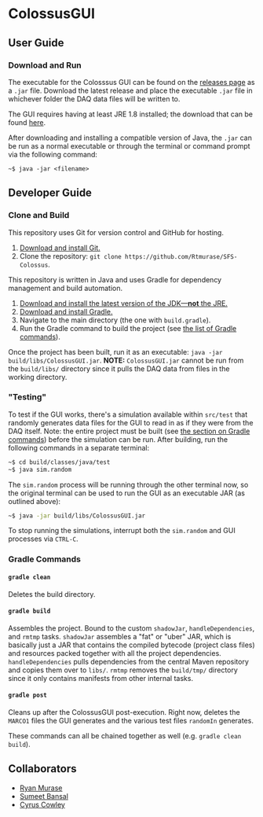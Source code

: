 # ColossusGUI

## User Guide
### Download and Run
The executable for the Colosssus GUI can be found on the [releases page](https://github.com/Rtmurase/SFS-Colossus/releases) as a `.jar` file. Download the latest release and place the executable `.jar` file in whichever folder the DAQ data files will be written to.

The GUI requires having at least JRE 1.8 installed; the download that can be found [here](http://www.oracle.com/technetwork/java/javase/downloads/jre8-downloads-2133155.html).

After downloading and installing a compatible version of Java, the `.jar` can be run as a normal executable or through the terminal or command prompt via the following command:

```
~$ java -jar <filename>
```

## Developer Guide
### Clone and Build
This repository uses Git for version control and GitHub for hosting.
1. [Download and install Git.](https://git-scm.com/downloads)
2. Clone the repository: `git clone https://github.com/Rtmurase/SFS-Colossus`.

This repository is written in Java and uses Gradle for dependency management and build automation.
1. [Download and install the latest version of the JDK&mdash;__not__ the JRE.](http://www.oracle.com/technetwork/java/javase/downloads/index.html)
2. [Download and install Gradle.](https://gradle.org/install/)
3. Navigate to the main directory (the one with `build.gradle`).
3. Run the Gradle command to build the project (see [the list of Gradle commands](#gradle-commands)).


Once the project has been built, run it as an executable: `java -jar build/libs/ColossusGUI.jar`. __NOTE:__ `ColossusGUI.jar` cannot be run from the `build/libs/` directory since it pulls the DAQ data from files in the working directory.

### "Testing"
To test if the GUI works, there's a simulation available within `src/test` that randomly generates data files for the GUI to read in as if they were from the DAQ itself. Note: the entire project must be built (see [the section on Gradle commands](#gradle-commands)) before the simulation can be run. After building, run the following commands in a separate terminal:
```bash
~$ cd build/classes/java/test
~$ java sim.random
```

The `sim.random` process will be running through the other terminal now, so the original terminal can be used to run the GUI as an executable JAR (as outlined above):
```bash
~$ java -jar build/libs/ColossusGUI.jar
```

To stop running the simulations, interrupt both the `sim.random` and GUI processes via `CTRL-C`.

### Gradle Commands
#### `gradle clean`
Deletes the build directory.

#### `gradle build`
Assembles the project. Bound to the custom `shadowJar`, `handleDependencies`, and `rmtmp` tasks. `shadowJar` assembles a "fat" or "uber" JAR, which is basically just a JAR that contains the compiled bytecode (project class files) and resources packed together with all the project dependencies. `handleDependencies` pulls dependencies from the central Maven repository and copies them over to `libs/`. `rmtmp` removes the `build/tmp/` directory since it only contains manifests from other internal tasks.

#### `gradle post`
Cleans up after the ColossusGUI post-execution. Right now, deletes the `MARCO1` files the GUI generates and the various test files `randomIn` generates.

These commands can all be chained together as well (e.g. `gradle clean build`).

## Collaborators
+ [Ryan Murase](https://github.com/Rtmurase/)
+ [Sumeet Bansal](https://github.com/sumeet-bansal/)
+ [Cyrus Cowley](https://github.com/cyficowley/)